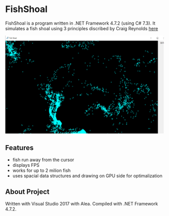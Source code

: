 # FishShoal
FishShoal is a program written in .NET Framework 4.7.2 (using C# 7.3). It simulates a fish shoal using 3 principles discribed by Craig Reynolds [here](https://www.red3d.com/cwr/boids/)

![Screenshot1](FishShoal.png)

## Features
- fish run away from the cursor
- displays FPS
- works for up to 2 milion fish
- uses spacial data structures and drawing on GPU side for optimalization

## About Project
Written with Visual Studio 2017 with Alea. Compiled with .NET Framework 4.7.2.
